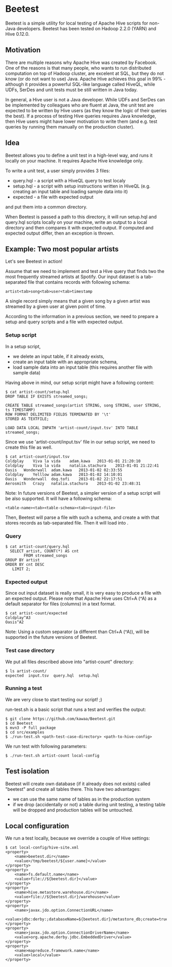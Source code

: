 Beetest
=======

Beetest is a simple utility for local testing of Apache Hive scripts for non-Java developers.
Beetest has been tested on Hadoop 2.2.0 (YARN) and Hive 0.12.0.

Motivation
----------
There are multiple reasons why Apache Hive was created by Facebook. One of the reasons is that many people, who wants to run distributed computation on top of Hadoop cluster, are excelent at SQL, but they do not know (or do not want to use) Java. Apache Hive achieves this goal in 99% - although it provides a powerful SQL-like language called HiveQL, while UDFs, SerDes and unit tests must be still written in Java today.

In general, a Hive user is not a Java developer. While UDFs and SerDes can be implemented by colleagues who are fluent at Java, the unit test are expected to be written by Hive users (as they know the logic of their queries the best). If a process of testing Hive queries requires Java knowledge, then Hive users might have lower motivation to write them (and e.g. test queries by running them manually on the production cluster).

Idea
----------
Beetest allows you to define a unit test in a high-level way, and runs it locally on your machine. It requires Apache Hive knowledge only.

To write a unit test, a user simply provides 3 files:

* query.hql - a script with a HiveQL query to test localy
* setup.hql - a script with setup instructions written in HiveQL (e.g. creating an input table and loading sample data into it)
* expected  - a file with expected output

and put them into a common directory.

When Beetest is passed a path to this directory, it will run setup.hql and query.hql scripts locally on your machine, write an output to a local directory and then compares it with expected output. If computed and expected output differ, then an exception is thrown.

Example: Two most popular artists
-----
Let's see Beetest in action!

Assume that we need to implement and test a Hive query that finds two the most frequently streamed artists at Spotify. Our input dataset is a tab-separated file that contains records with following schema:

	artist<tab>song<tab>user<tab>timestamp

A single record simply means that a given song by a given artist was streamed by a given user at given point of time.

According to the information in a previous section, we need to prepare a setup and query scripts and a file with expected output.

### Setup script

In a setup script,
* we delete an input table, if it already exists,
* create an input table with an appropriate schema,
* load sample data into an input table (this requires another file with sample data)

Having above in mind, our setup script might have a following content:

	$ cat artist-count/setup.hql
	DROP TABLE IF EXISTS streamed_songs;

	CREATE TABLE streamed_songs(artist STRING, song STRING, user STRING, ts TIMESTAMP)
	ROW FORMAT DELIMITED FIELDS TERMINATED BY '\t'
	STORED AS TEXTFILE;

	LOAD DATA LOCAL INPATH 'artist-count/input.tsv' INTO TABLE streamed_songs;

Since we use 'artist-count/input.tsv' file in our setup script, we need to create this file as well.

	$ cat artist-count/input.tsv
	Coldplay	Viva la vida	adam.kawa	2013-01-01 21:20:10
	Coldplay	Viva la vida	natalia.stachura	2013-01-01 21:22:41
	Oasis	Wonderwall	adam.kawa	2013-01-02 02:33:55
	Coldplay	Yelllow	adam.kawa	2013-01-02 14:10:01
	Oasis	Wonderwall	dog.tofi	2013-01-02 22:17:51
	Aerosmith	Crazy	natalia.stachura	2013-01-02 23:48:31

Note: In future versions of Beetest, a simpler version of a setup script will be also supported. It will have a following schema:

	<table-name><tab><table-schema><tab><input-file>

Then, Beetest will parse a file with such a schema, and create a <table-name> with <table-schema> that stores records as tab-separated file. Then it will load <input-file> into <table-name>. 

### Query

	$ cat artist-count/query.hql 
  	  SELECT artist, COUNT(*) AS cnt
    	    FROM streamed_songs
	GROUP BY artist
	ORDER BY cnt DESC
	   LIMIT 2;

### Expected output

Since out input dataset is really small, it is very easy to produce a file with an expected output. Please note that Apache Hive uses Ctrl+A (^A) as a default separator for files (columns) in a text format.

	$ cat artist-count/expected 
	Coldplay^A3
	Oasis^A2

Note: Using a custom separator (a different than Ctrl+A (^A)), will be supported in the future versions of Beetest.

### Test case directory

We put all files described above into "artist-count" directory:

	$ ls artist-count/
	expected  input.tsv  query.hql  setup.hql

### Running a test

We are very close to start testing our script! ;)

run-test.sh is a basic script that runs a test and verifies the output:

	$ git clone https://github.com/kawaa/Beetest.git
	$ cd Beetest
	$ mvn3 -P full package
	$ cd src/examples
	$ ./run-test.sh <path-test-case-directory> <path-to-hive-config>

We run test with following parameters:

	$ ./run-test.sh artist-count local-config

Test isolation
-----

Beetest will create own database (if it already does not exists) called "beetest" and create all tables there. This have two advantages:
* we can use the same name of tables as in the production system
* if we drop (accidentally or not) a table during unit testing, a testing table will be dropped and production tables will be untouched.

Local configuration
-----
We run a test locally, because we override a couple of Hive settings:

	$ cat local-config/hive-site.xml
	<property>
		<name>beetest.dir</name>
		<value>/tmp/beetest/${user.name}</value>
	</property>
	<property>
		<name>fs.default.name</name>
		<value>file://${beetest.dir}</value>
	</property>
	<property>
		<name>hive.metastore.warehouse.dir</name>
		<value>file://${beetest.dir}/warehouse</value>
	</property>
	<property>
		<name>javax.jdo.option.ConnectionURL</name>
		<value>jdbc:derby:;databaseName=${beetest.dir}/metastore_db;create=true</value>
	</property>
	<property>
		<name>javax.jdo.option.ConnectionDriverName</name>
		<value>org.apache.derby.jdbc.EmbeddedDriver</value>
	</property>
	<property>
		<name>mapreduce.framework.name</name>
		<value>local</value>
	</property>